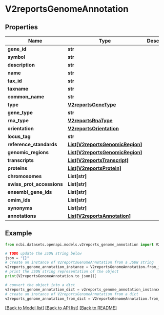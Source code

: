 # V2reportsGenomeAnnotation


## Properties

Name | Type | Description | Notes
------------ | ------------- | ------------- | -------------
**gene_id** | **str** |  | [optional] 
**symbol** | **str** |  | [optional] 
**description** | **str** |  | [optional] 
**name** | **str** |  | [optional] 
**tax_id** | **str** |  | [optional] 
**taxname** | **str** |  | [optional] 
**common_name** | **str** |  | [optional] 
**type** | [**V2reportsGeneType**](V2reportsGeneType.md) |  | [optional] 
**gene_type** | **str** |  | [optional] 
**rna_type** | [**V2reportsRnaType**](V2reportsRnaType.md) |  | [optional] 
**orientation** | [**V2reportsOrientation**](V2reportsOrientation.md) |  | [optional] 
**locus_tag** | **str** |  | [optional] 
**reference_standards** | [**List[V2reportsGenomicRegion]**](V2reportsGenomicRegion.md) |  | [optional] 
**genomic_regions** | [**List[V2reportsGenomicRegion]**](V2reportsGenomicRegion.md) |  | [optional] 
**transcripts** | [**List[V2reportsTranscript]**](V2reportsTranscript.md) |  | [optional] 
**proteins** | [**List[V2reportsProtein]**](V2reportsProtein.md) |  | [optional] 
**chromosomes** | **List[str]** |  | [optional] 
**swiss_prot_accessions** | **List[str]** |  | [optional] 
**ensembl_gene_ids** | **List[str]** |  | [optional] 
**omim_ids** | **List[str]** |  | [optional] 
**synonyms** | **List[str]** |  | [optional] 
**annotations** | [**List[V2reportsAnnotation]**](V2reportsAnnotation.md) |  | [optional] 

## Example

```python
from ncbi.datasets.openapi.models.v2reports_genome_annotation import V2reportsGenomeAnnotation

# TODO update the JSON string below
json = "{}"
# create an instance of V2reportsGenomeAnnotation from a JSON string
v2reports_genome_annotation_instance = V2reportsGenomeAnnotation.from_json(json)
# print the JSON string representation of the object
print(V2reportsGenomeAnnotation.to_json())

# convert the object into a dict
v2reports_genome_annotation_dict = v2reports_genome_annotation_instance.to_dict()
# create an instance of V2reportsGenomeAnnotation from a dict
v2reports_genome_annotation_from_dict = V2reportsGenomeAnnotation.from_dict(v2reports_genome_annotation_dict)
```
[[Back to Model list]](../README.md#documentation-for-models) [[Back to API list]](../README.md#documentation-for-api-endpoints) [[Back to README]](../README.md)


